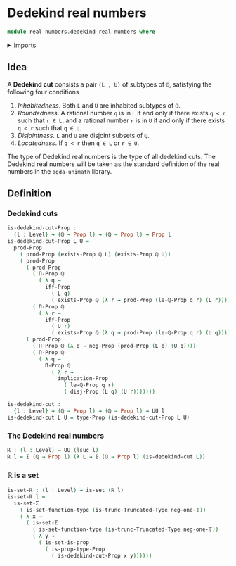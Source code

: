 # Dedekind real numbers

```agda
module real-numbers.dedekind-real-numbers where
```

<details><summary>Imports</summary>

```agda
open import elementary-number-theory.inequality-rational-numbers
open import elementary-number-theory.rational-numbers

open import foundation.cartesian-product-types
open import foundation.coproduct-types
open import foundation.dependent-pair-types
open import foundation.disjunction
open import foundation.existential-quantification
open import foundation.logical-equivalences
open import foundation.negation
open import foundation.propositions
open import foundation.sets
open import foundation.truncated-types 
open import foundation.universe-levels

open import foundation-core.truncation-levels
```

</details>

## Idea

A **Dedekind cut** consists a pair `(L , U)` of subtypes of `ℚ`, satisfying the
following four conditions

1. _Inhabitedness_. Both `L` and `U` are inhabited subtypes of `ℚ`.
2. _Roundedness_. A rational number `q` is in `L` if and only if there exists
   `q < r` such that `r ∈ L`, and a rational number `r` is in `U` if and only if
   there exists `q < r` such that `q ∈ U`.
3. _Disjointness_. `L` and `U` are disjoint subsets of `ℚ`.
4. _Locatedness_. If `q < r` then `q ∈ L` or `r ∈ U`.

The type of Dedekind real numbers is the type of all dedekind cuts. The Dedekind
real numbers will be taken as the standard definition of the real numbers in the
`agda-unimath` library.

## Definition

### Dedekind cuts

```agda
is-dedekind-cut-Prop :
  {l : Level} → (ℚ → Prop l) → (ℚ → Prop l) → Prop l
is-dedekind-cut-Prop L U =
  prod-Prop
    ( prod-Prop (exists-Prop ℚ L) (exists-Prop ℚ U))
    ( prod-Prop
      ( prod-Prop
        ( Π-Prop ℚ
          ( λ q →
            iff-Prop
              ( L q)
              ( exists-Prop ℚ (λ r → prod-Prop (le-ℚ-Prop q r) (L r)))))
        ( Π-Prop ℚ
          ( λ r →
            iff-Prop
              ( U r)
              ( exists-Prop ℚ (λ q → prod-Prop (le-ℚ-Prop q r) (U q))))))
      ( prod-Prop
        ( Π-Prop ℚ (λ q → neg-Prop (prod-Prop (L q) (U q))))
        ( Π-Prop ℚ
          ( λ q →
            Π-Prop ℚ
              ( λ r →
                implication-Prop
                  ( le-ℚ-Prop q r)
                  ( disj-Prop (L q) (U r)))))))

is-dedekind-cut :
  {l : Level} → (ℚ → Prop l) → (ℚ → Prop l) → UU l
is-dedekind-cut L U = type-Prop (is-dedekind-cut-Prop L U)
```

### The Dedekind real numbers

```agda
ℝ : (l : Level) → UU (lsuc l)
ℝ l = Σ (ℚ → Prop l) (λ L → Σ (ℚ → Prop l) (is-dedekind-cut L))
```

### ℝ is a set

```agda
is-set-ℝ : (l : Level) → is-set (ℝ l)
is-set-ℝ l =
  is-set-Σ
    ( is-set-function-type (is-trunc-Truncated-Type neg-one-𝕋))
    ( λ x →
      ( is-set-Σ
        ( is-set-function-type (is-trunc-Truncated-Type neg-one-𝕋))
        ( λ y →
          ( is-set-is-prop
            ( is-prop-type-Prop
              ( is-dedekind-cut-Prop x y))))))
```
